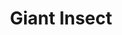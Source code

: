 ---
title: "Giant Insect"
permalink: /spells/giant-insect/
tags:
  - Spell
  - 4th Level
  - Transmutation
available_for:
  - Druid
level: "4th Level"
school: "Transmutation"
range: "30 ft"
comp:
  - V
  - S
duration: "10 Minutes"
concentration: true
description: |
  You transform up to ten centipedes, three spiders, five wasps, or one scorpion within range into giant versions of their natural forms for the duration. A centipede becomes a giant centipede, a spider becomes a giant spider, a wasp becomes a giant wasp, and a scorpion becomes a giant scorpion.

  Each creature obeys your verbal commands, and in combat, they act on your turn each round. The GM has the statistics for these creatures and resolves their actions and movement.

  A creature remains in its giant size for the duration, until it drops to 0 hit points, or until you use an action to dismiss the effect on it.

  The GM might allow you to choose different targets. For example, if you transform a bee, its giant version might have the same statistics as a giant wasp.
excerpt: "You transform up to ten centipedes, three spiders, five wasps, or one scorpion within range into giant versions of their natural forms for the duration."
source: "Basic Rules"
---